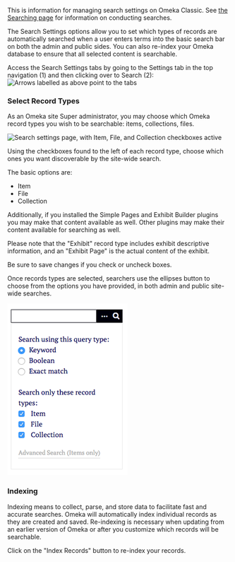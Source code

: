 This is information for managing search settings on Omeka Classic. See [the Searching page](../../GettingStarted/Site_Planning_Tips.md) for information on conducting searches.

The Search Settings options allow you to set which types of records are automatically searched when a user enters terms into the basic search bar on both the admin and public sides. You can also re-index your Omeka database to ensure that all selected content is searchable.

Access the Search Settings tabs by going to the Settings tab in the top navigation (1) and then clicking over to Search (2):
![Arrows labelled as above point to the tabs](../doc_files/searchsettingsloc.png)

### Select Record Types

As an Omeka site Super administrator, you may choose which Omeka record types you wish to be searchable: items, collections, files. 

![Search settings page, with Item, File, and Collection checkboxes active](../doc_files/Searchsettings.png)

Using the checkboxes found to the left of each record type, choose which ones you want discoverable by the site-wide search. 

The basic options are: 

- Item
- File
- Collection

Additionally, if you installed the Simple Pages and Exhibit Builder plugins you may make that content available as well. Other plugins may make their content available for searching as well.

Please note that the "Exhibit" record type includes exhibit descriptive information, and an "Exhibit Page" is the actual content of the exhibit.

Be sure to save changes if you check or uncheck boxes. 

Once records types are selected, searchers use the ellipses button to choose from the options you have provided, in both admin and public site-wide searches.

![Expanded search options](/doc_files/searchExpanded.png)

### Indexing 

Indexing means to collect, parse, and store data to facilitate fast and accurate searches. Omeka will automatically index individual records as they are created and saved. Re-indexing is necessary when updating from an earlier version of Omeka or after you customize which records will be searchable.

Click on the "Index Records" button to re-index your records.


